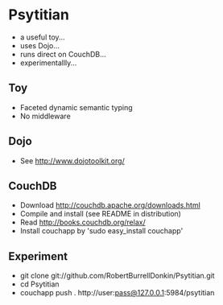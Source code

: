 # Psytitian
 * a useful toy... 
 * uses Dojo...
 * runs direct on CouchDB...
 * experimentallly...

## Toy
 * Faceted dynamic semantic typing
 * No middleware

## Dojo
 * See http://www.dojotoolkit.org/

## CouchDB
 * Download http://couchdb.apache.org/downloads.html
 * Compile and install (see README in distribution)
 * Read http://books.couchdb.org/relax/
 * Install couchapp by 'sudo easy_install couchapp'

## Experiment
 * git clone git://github.com/RobertBurrellDonkin/Psytitian.git
 * cd Psytitian
 * couchapp push . http://user:pass@127.0.0.1:5984/psytitian 